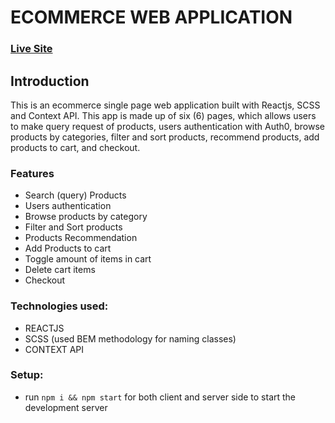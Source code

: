 # ECOMMERCE WEB APPLICATION

### [Live Site](https://osifo-john-store.netlify.app/)

## Introduction

This is an ecommerce single page web application built with Reactjs, SCSS and Context API. This app is made up of six (6) pages, which allows users to make query request of products, users authentication with Auth0, browse products by categories, filter and sort products, recommend products, add products to cart, and checkout.

### Features

- Search (query) Products
- Users authentication
- Browse products by category
- Filter and Sort products
- Products Recommendation
- Add Products to cart
- Toggle amount of items in cart
- Delete cart items
- Checkout

### Technologies used:

- REACTJS
- SCSS (used BEM methodology for naming classes)
- CONTEXT API

### Setup:

- run `npm i && npm start` for both client and server side to start the development server
